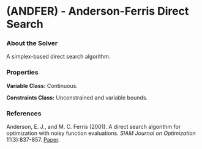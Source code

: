 # (ANDFER) - Anderson-Ferris Direct Search

### About the Solver

A simplex-based direct search algorithm.

### Properties

**Variable Class:** Continuous.

**Constraints Class:** Unconstrained and variable bounds.

### References
Anderson, E. J., and M. C. Ferris (2001). A direct search algorithm for optimization with noisy function evaluations. *SIAM Journal on Optimization* 11(3):837-857.
[Paper](https://epubs.siam.org/doi/abs/10.1137/S1052623496312848).


